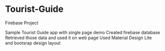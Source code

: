 # Tourist-Guide
Firebase Project

Sample Tourist Guide app with single page demo
Created firebase database 
Retrieved those data and used it on web page
Used Material Design Lite and bootsrap design layout

